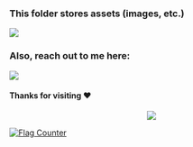 ### This folder stores assets (images, etc.)

<img  src="https://cr-skills-chart-widget.azurewebsites.net/api/api?username=aviralrabbit1"  width="auto"></img>

### Also, reach out to me here: 

<a  href="https://api.whatsapp.com/send?phone=+918318055410"  alt="Connect on Whatsapp">  <img  src="https://img.shields.io/badge/WHATSAPP-%2325D366.svg?&style=for-the-badge&logo=whatsapp&logoColor=white"  />  </a>

<!-- [![Star History Chart](https://api.star-history.com/svg?repos=BEPb/BEPb&type=Date)](https://star-history.com/#BEPb/BEPb&Date) -->

<!-- ![](https://count.getloli.com/get/@aviralrabbit1.github.readme) -->

#### Thanks for visiting :heart:

<p  align="center">

<img  src="https://profile-counter.glitch.me/aviralrabbit1/count.svg">

<a href="http://s11.flagcounter.com/more/9dz"><img src="https://s11.flagcounter.com/countxl/9dz/bg_FFFFFF/txt_000000/border_CCCCCC/columns_8/maxflags_200/viewers_0/labels_1/pageviews_1/flags_0/percent_0/" alt="Flag Counter" border="0"></a>
